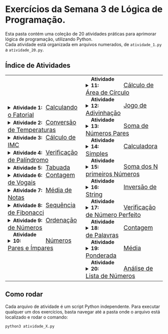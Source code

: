 # Exercícios da Semana 3 de Lógica de Programação.

Esta pasta contém uma coleção de 20 atividades práticas para aprimorar lógica de programação, utilizando Python.  
Cada atividade está organizada em arquivos numerados, de `atividade_1.py` a `atividade_20.py`.

## Índice de Atividades

<table class="activity-table">
  <tr>
    <td class="activity-column">
      <details>
        <summary>
          <strong style="display: inline-block; width: 100px;">Atividade 1:</strong>
          <a href="./atividade_1.py" style="font-size: 1.2em;"> 
            Calculando o Fatorial
          </a>
        </summary>
        <p style="margin-left: 26px; font-size: 1.2em;">Descrição:&nbsp;&nbsp;&nbsp;Escreva um programa que peça um número inteiro ao usuário e calcule o fatorial desse número.</p>
      </details>
      <details>
        <summary>
          <strong style="display: inline-block; width: 100px;">Atividade 2:</strong>
          <a href="./atividade_2.py" style="font-size: 1.2em;"> 
            Conversão de Temperaturas
          </a>
        </summary>
        <p style="margin-left: 26px; font-size: 1.2em;">Descrição:&nbsp;&nbsp;&nbsp; Crie um programa que converta uma temperatura dada em Celsius para Fahrenheit e Kelvin.</p>
      </details>
      <details>
        <summary>
          <strong style="display: inline-block; width: 100px;">Atividade 3:</strong>
          <a href="./atividade_3.py" style="font-size: 1.2em;"> 
            Cálculo de IMC
          </a>
        </summary>
        <p style="margin-left: 26px; font-size: 1.2em;">Descrição:&nbsp;&nbsp;&nbsp; Escreva um programa que peça o peso e a altura de uma pessoa e calcule seu Índice de Massa Corporal IMC</p>
      </details>
      <details>
        <summary>
          <strong style="display: inline-block; width: 100px;">Atividade 4:</strong>
          <a href="./atividade_4.py" style="font-size: 1.2em;"> 
            Verificação de Palíndromo
          </a>
        </summary>
        <p style="margin-left: 26px; font-size: 1.2em;">Descrição:&nbsp;&nbsp;&nbsp; Crie um programa que verifique se uma palavra ou frase é um palíndromo.</p>
      </details>
      <details>
        <summary>
          <strong style="display: inline-block; width: 100px;">Atividade 5:</strong>
          <a href="./atividade_5.py" style="font-size: 1.2em;"> 
            Tabuada
          </a>
        </summary>
        <p style="margin-left: 26px; font-size: 1.2em;">Descrição:&nbsp;&nbsp;&nbsp; Escreva um programa que exiba a tabuada de um número fornecido pelo usuário.</p>
      </details>
      <details>
        <summary>
          <strong style="display: inline-block; width: 100px;">Atividade 6:</strong>
          <a href="./atividade_6.py" style="font-size: 1.2em;"> 
            Contagem de Vogais
          </a>
        </summary>
        <p style="margin-left: 26px; font-size: 1.2em;">Descrição:&nbsp;&nbsp;&nbsp; Crie um programa que peça uma frase ao usuário e conte quantas vogais (a, e, i, o, u) ela contém.</p>
      </details>
      <details>
        <summary>
          <strong style="display: inline-block; width: 100px;">Atividade 7:</strong>
          <a href="./atividade_7.py" style="font-size: 1.2em;"> 
            Média de Notas
          </a>
        </summary>
        <p style="margin-left: 26px; font-size: 1.2em;">Descrição:&nbsp;&nbsp;&nbsp; Desenvolva um programa que calcule a média de várias notas inseridas pelo usuário. O programa deve parar de pedir notas quando o usuário digitar -1.</p>
      </details>
      <details>
        <summary>
          <strong style="display: inline-block; width: 100px;">Atividade 8:</strong>
          <a href="./atividade_8.py" style="font-size: 1.2em;"> 
            Sequência de Fibonacci
          </a>
        </summary>
        <p style="margin-left: 26px; font-size: 1.2em;">Descrição:&nbsp;&nbsp;&nbsp; Escreva um programa que mostre os primeiros n números da sequência de Fibonacci, onde n é informado pelo usuário.</p>
      </details>
      <details>
        <summary>
          <strong style="display: inline-block; width: 100px;">Atividade 9:</strong>
          <a href="./atividade_9.py" style="font-size: 1.2em;"> 
            Ordenação de Números
          </a>
        </summary>
        <p style="margin-left: 26px; font-size: 1.2em;">Descrição:&nbsp;&nbsp;&nbsp; Crie um programa que leia três números diferentes e os imprima em ordem crescente.</p>
      </details>
      <details>
        <summary>
          <strong style="display: inline-block; width: 100px;">Atividade 10:</strong>
          <a href="./atividade_10.py" style="font-size: 1.2em; "> 
            Números Pares e Ímpares
          </a>
        </summary>
        <p style="margin-left: 26px; font-size: 1.2em;">Descrição:&nbsp;&nbsp;&nbsp; Escreva um programa que peça ao usuário um número inteiro e informe se ele é par ou ímpar.</p>
      </details>
    </td>
    <td class="activity-column">
      <details>
        <summary>
          <strong style="display: inline-block; width: 100px;">Atividade 11:</strong>
          <a href="./atividade_11.py" style="font-size: 1.2em;"> 
            Cálculo de Área de Círculo
          </a>
      </summary>
        <p style="margin-left: 26px; font-size: 1.2em;">Descrição:&nbsp;&nbsp;&nbsp; Desenvolva um programa que calcule a área de um círculo a partir do raio fornecido pelo usuário.</p>
      </details>
      <details>
        <summary>
          <strong style="display: inline-block; width: 100px;">Atividade 12:</strong>
          <a href="./atividade_12.py" style="font-size: 1.2em;"> 
            Jogo de Adivinhação
          </a>
        </summary>
        <p style="margin-left: 26px; font-size: 1.2em;">Descrição:&nbsp;&nbsp;&nbsp; Crie um jogo onde o programa escolhe um número aleatório entre 1 e 100, e o usuário deve adivinhar qual é o número.</p>
      </details>
      <details>
        <summary>
          <strong style="display: inline-block; width: 100px;">Atividade 13:</strong>
          <a href="./atividade_13.py" style="font-size: 1.2em;"> 
            Soma de Números Pares
          </a>
        </summary>
        <p style="margin-left: 26px; font-size: 1.2em;">Descrição:&nbsp;&nbsp;&nbsp; Escreva um programa que calcule a soma de todos os números pares entre 1 e 100.</p>
      </details>
      <details>
        <summary>
          <strong style="display: inline-block; width: 100px;">Atividade 14:</strong>
          <a href="./atividade_14.py" style="font-size: 1.2em;"> 
            Calculadora Simples
          </a>
        </summary>
        <p style="margin-left: 26px; font-size: 1.2em;">Descrição:&nbsp;&nbsp;&nbsp; Crie um programa que funcione como uma calculadora simples, pedindo ao usuário dois números e a operação que deseja realizar.</p>
      </details>
      <details>
        <summary>
          <strong style="display: inline-block; width: 100px;">Atividade 15:</strong>
          <a href="./atividade_15.py" style="font-size: 1.2em;"> 
            Soma dos N primeiros Números
          </a>
        </summary>
        <p style="margin-left: 26px; font-size: 1.2em;">Descrição:&nbsp;&nbsp;&nbsp; Escreva um programa que peça ao usuário um número n e calcule a soma dos primeiros n números naturais.</p>
      </details>
      <details>
        <summary>
          <strong style="display: inline-block; width: 100px;">Atividade 16:</strong>
          <a href="./atividade_16.py" style="font-size: 1.2em;"> 
            Inversão de String
          </a>
        </summary>
        <p style="margin-left: 26px; font-size: 1.2em;">Descrição:&nbsp;&nbsp;&nbsp; Crie um programa que peça uma string ao usuário e a exiba invertida.</p>
      </details>
      <details>
        <summary>
          <strong style="display: inline-block; width: 100px;">Atividade 17:</strong>
          <a href="./atividade_17.py" style="font-size: 1.2em;"> 
            Verificação de Número Perfeito
          </a>
        </summary>
        <p style="margin-left: 26px; font-size: 1.2em;">Descrição:&nbsp;&nbsp;&nbsp; Escreva um programa que verifique se um número dado é um número perfeito.</p>
      </details>
      <details>
        <summary>
          <strong style="display: inline-block; width: 100px;">Atividade 18:</strong>
          <a href="./atividade_18.py" style="font-size: 1.2em;"> 
            Contagem de Palavras
          </a>
        </summary>
        <p style="margin-left: 26px; font-size: 1.2em;">Descrição:&nbsp;&nbsp;&nbsp; Desenvolva um programa que conte quantas palavras há em uma frase fornecida pelo usuário.</p>
      </details>
      <details>
        <summary>
          <strong style="display: inline-block; width: 100px;">Atividade 19:</strong>
          <a href="./atividade_19.py" style="font-size: 1.2em;"> 
            Média Ponderada
          </a>
        </summary>
        <p style="margin-left: 26px; font-size: 1.2em;">Descrição:&nbsp;&nbsp;&nbsp; Crie um programa que calcule a média ponderada de três notas fornecidas pelo usuário, considerando os pesos 2, 3 e 5.</p>
      </details>
      <details>
        <summary>
          <strong style="display: inline-block; width: 100px;">Atividade 20:</strong>
          <a href="./atividade_20.py" style="font-size: 1.2em;"> 
            Análise de Lista de Números
          </a>
        </summary>
        <p style="margin-left: 26px; font-size: 1.2em;">Descrição:&nbsp;&nbsp;&nbsp; Escreva um programa que peça ao usuário uma lista de números e, ao final, exiba o maior, o menor, e a média dos números inseridos.</p>
      </details>
    </td>
  </tr>
</table>

## Como rodar
Cada arquivo de atividade é um script Python independente. Para executar qualquer um dos exercícios, basta navegar até a pasta onde o arquivo está localizado e rodar o comando:

```
python3 atividade_X.py
```
